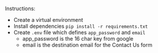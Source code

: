 Instructions:

- Create a virtual environment
- Install dependencies `pip install -r requirements.txt`
- Create `.env` file which defines `app_password` and `email`
    - app_password is the 16 char key from google
    - email is the destination email for the Contact Us form